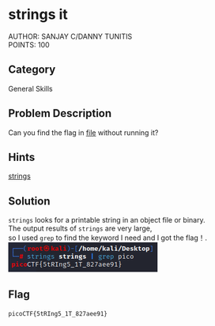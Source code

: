 <h1>strings it</h1>
AUTHOR: SANJAY C/DANNY TUNITIS<br>
POINTS: 100

<h2>Category</h2>
General Skills

<h2>Problem Description</h2>
Can you find the flag in <a href="https://github.com/laiyutong/picoCTF_2019_writeup/blob/main/General%20Skills/strings%20it/strings">file</a> without running it?

<h2>Hints</h2>
<a href="https://linux.die.net/man/1/strings">strings</a>

<h2>Solution</h2>
<code>strings</code> looks for a printable string in an object file or binary.<br>
The output results of <code>strings</code> are very large,<br> 
so I used <code>grep</code> to find the keyword I need and I got the flag！.
<img src="https://github.com/laiyutong/picoCTF_2019_writeup/blob/main/General%20Skills/strings%20it/strings.png" alt="strings">

<h2>Flag</h2>
<code>picoCTF{5tRIng5_1T_827aee91}</code>
